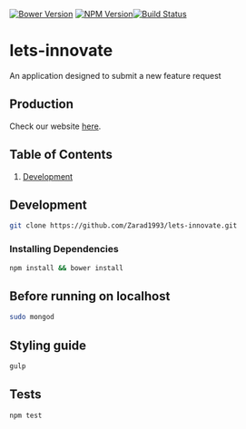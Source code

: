 [![Bower Version](https://img.shields.io/bower/v/lets-innovate.svg?style=flat)](https://github.com/Zarad1993/lets-innovate/releases) [![NPM Version](http://img.shields.io/npm/v/lets-innovate.svg?style=flat)](https://www.npmjs.org/package/lets-innovate)[![Build Status](https://travis-ci.org/Zarad1993/lets-innovate.svg?branch=master)](https://travis-ci.org/Zarad1993/lets-innovate/)

# lets-innovate
An application designed to submit a new feature request 

## Production

Check our website [here](http://lets-innovate.herokuapp.com/#/).


## Table of Contents
1. [Development](#development)

## Development

```sh
git clone https://github.com/Zarad1993/lets-innovate.git
```

### Installing Dependencies
```sh
npm install && bower install
```
## Before running on localhost 
```sh
sudo mongod
```
## Styling guide
```sh
gulp
```
## Tests
```sh
npm test
```



